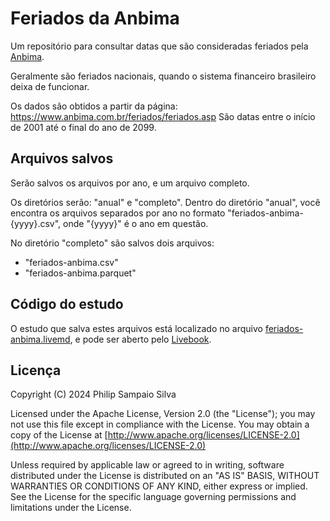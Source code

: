 # Feriados da Anbima

Um repositório para consultar datas que são consideradas
feriados pela [Anbima](https://www.anbima.com.br/).

Geralmente são feriados nacionais, quando o sistema financeiro
brasileiro deixa de funcionar.

Os dados são obtidos a partir da página: https://www.anbima.com.br/feriados/feriados.asp
São datas entre o início de 2001 até o final do ano de 2099.

## Arquivos salvos

Serão salvos os arquivos por ano, e um arquivo completo.

Os diretórios serão: "anual" e "completo".
Dentro do diretório "anual", você encontra os arquivos separados
por ano no formato "feriados-anbima-{yyyy}.csv", onde "{yyyy}" é
o ano em questão.

No diretório "completo" são salvos dois arquivos:
* "feriados-anbima.csv"
* "feriados-anbima.parquet"

## Código do estudo

O estudo que salva estes arquivos está localizado no arquivo
[feriados-anbima.livemd](feriados-anbima.livemd), e pode
ser aberto pelo [Livebook](https://livebook.dev/).

## Licença

Copyright (C) 2024 Philip Sampaio Silva

Licensed under the Apache License, Version 2.0 (the "License");
you may not use this file except in compliance with the License.
You may obtain a copy of the License at [http://www.apache.org/licenses/LICENSE-2.0](http://www.apache.org/licenses/LICENSE-2.0)

Unless required by applicable law or agreed to in writing, software
distributed under the License is distributed on an "AS IS" BASIS,
WITHOUT WARRANTIES OR CONDITIONS OF ANY KIND, either express or implied.
See the License for the specific language governing permissions and
limitations under the License.
